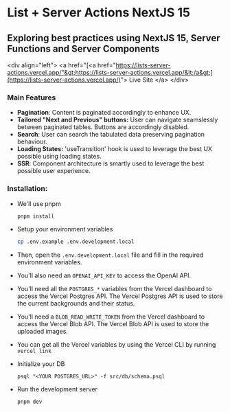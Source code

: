 # List + Server Actions NextJS 15

## Exploring best practices using NextJS 15, Server Functions and Server Components

&lt;div align="left"&gt; &lt;a href="[&lt;a href="https://lists-server-actions.vercel.app/"&gt;https://lists-server-actions.vercel.app/&lt;/a&gt;](https://lists-server-actions.vercel.app/)"&gt; Live Site &lt;/a&gt; &lt;/div&gt;

### Main Features

- **Pagination**: Content is paginated accordingly to enhance UX.
- **Tailored  "Next and Previous" buttons:** User can navigate seamslessly between paginated tables. Buttons are accordingly disabled.
- **Search**: User can search the tabulated data preserving pagination behaviour.
- **Loading States:** 'useTransition' hook is used to leverage the best UX possible using loading states.
- **SSR**: Component architecture is smartly used to leverage the best possible user experience.

### Installation:

- We'll use pnpm

  ```sh
  pnpm install
  ```

- Setup your environment variables

  ```bash
  cp .env.example .env.development.local
  ```

- Then, open the `.env.development.local` file and fill in the required environment variables.

- You'll also need an `OPENAI_API_KEY` to access the OpenAI API.

- You'll need all the `POSTGRES_*` variables from the Vercel dashboard to access the Vercel Postgres API. The Vercel Postgres API is used to store the current backgrounds and their status.

- You'll need a `BLOB_READ_WRITE_TOKEN` from the Vercel dashboard to access the Vercel Blob API. The Vercel Blob API is used to store the uploaded images.

- You can get all the Vercel variables by using the Vercel CLI by running `vercel link`

- Initialize your DB

  ```
  psql "<YOUR POSTGRES_URL>" -f src/db/schema.psql
  ```

- Run the development server

  ```
  pnpm dev
  ```
